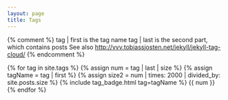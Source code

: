 ```yaml
---
layout: page
title: Tags
---
```


{% comment %}
tag | first is the tag name
tag | last is the second part, which contains posts
See also http://vvv.tobiassjosten.net/jekyll/jekyll-tag-cloud/
{% endcomment %}

{% for tag in site.tags %}
  {% assign num = tag | last | size %}
  {% assign tagName = tag | first %}
  {% assign size2 = num | times: 2000 | divided_by: site.posts.size %}
  {% include tag_badge.html tag=tagName %} {{ num }}
{% endfor %}
